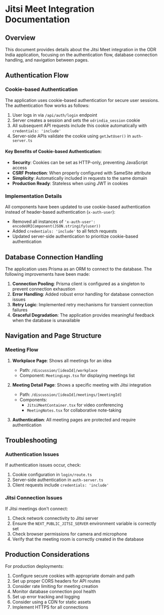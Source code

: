 # Jitsi Meet Integration Documentation

## Overview

This document provides details about the Jitsi Meet integration in the ODR India application, focusing on the authentication flow, database connection handling, and navigation between pages.

## Authentication Flow

### Cookie-based Authentication

The application uses cookie-based authentication for secure user sessions. The authentication flow works as follows:

1. User logs in via `/api/auth/login` endpoint
2. Server creates a session and sets the `odrindia_session` cookie
3. All subsequent API requests include this cookie automatically with `credentials: 'include'`
4. Server-side APIs validate the cookie using `getJwtUser()` in `auth-server.ts`

#### Key Benefits of Cookie-based Authentication:

- **Security**: Cookies can be set as HTTP-only, preventing JavaScript access
- **CSRF Protection**: When properly configured with SameSite attribute
- **Simplicity**: Automatically included in requests to the same domain
- **Production Ready**: Stateless when using JWT in cookies

### Implementation Details

All components have been updated to use cookie-based authentication instead of header-based authentication (`x-auth-user`):

- Removed all instances of `'x-auth-user': encodeURIComponent(JSON.stringify(user))`
- Added `credentials: 'include'` to all fetch requests
- Updated server-side authentication to prioritize cookie-based authentication

## Database Connection Handling

The application uses Prisma as an ORM to connect to the database. The following improvements have been made:

1. **Connection Pooling**: Prisma client is configured as a singleton to prevent connection exhaustion
2. **Error Handling**: Added robust error handling for database connection issues
3. **Retry Logic**: Implemented retry mechanisms for transient connection failures
4. **Graceful Degradation**: The application provides meaningful feedback when the database is unavailable

## Navigation and Page Structure

### Meeting Flow

1. **Workplace Page**: Shows all meetings for an idea
   - Path: `/discussion/[ideaId]/workplace`
   - Component: `MeetingLogs.tsx` for displaying meetings list

2. **Meeting Detail Page**: Shows a specific meeting with Jitsi integration
   - Path: `/discussion/[ideaId]/meetings/[meetingId]`
   - Components: 
     - `JitsiMeetContainer.tsx` for video conferencing
     - `MeetingNotes.tsx` for collaborative note-taking
   
3. **Authentication**: All meeting pages are protected and require authentication

## Troubleshooting

### Authentication Issues

If authentication issues occur, check:

1. Cookie configuration in `login/route.ts`
2. Server-side authentication in `auth-server.ts`
3. Client requests include `credentials: 'include'`

### Jitsi Connection Issues

If Jitsi meetings don't connect:

1. Check network connectivity to Jitsi server
2. Ensure the `NEXT_PUBLIC_JITSI_SERVER` environment variable is correctly set
3. Check browser permissions for camera and microphone
4. Verify that the meeting room is correctly created in the database

## Production Considerations

For production deployments:

1. Configure secure cookies with appropriate domain and path
2. Set up proper CORS headers for API routes
3. Consider rate limiting for meeting creation
4. Monitor database connection pool health
5. Set up error tracking and logging
6. Consider using a CDN for static assets
7. Implement HTTPS for all connections
